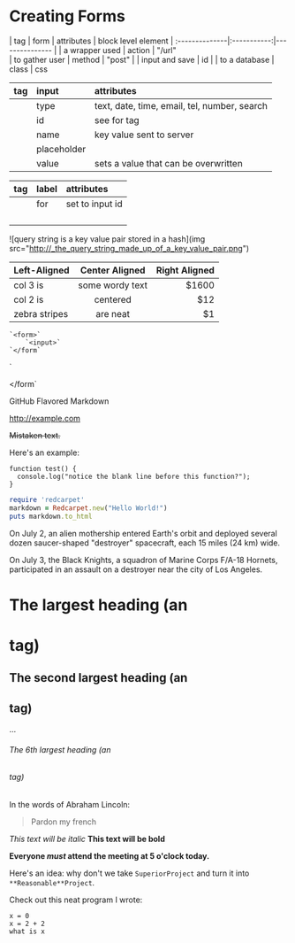 # Creating Forms

| tag | form     | attributes  | block level element
| :--------------|:-----------:|--------------- |
| a wrapper used | action      | "/url"   
| to gather user | method      | "post"   | 
| input and save | id          | 
| to a database  | class       | css 

| tag | input | attributes  |
| :-----------|:------------|:---------------
|             | type        | text, date, time, email, tel, number, search 
|             | id          | see for tag
|             | name        | key value sent to server
|             | placeholder | 
|             | value       | sets a value that can be overwritten

| tag | label | attributes  |
| :-----------|:------------|:---------------
|             | for         | set to input id 
|             |             | 
|             | 
|             | 
|             | 

![query string is a key value pair stored in a hash](img src="http://_the_query_string_made_up_of_a_key_value_pair.png")


| Left-Aligned  | Center Aligned  | Right Aligned |
| :------------ |:---------------:| -----:|
| col 3 is      | some wordy text | $1600 |
| col 2 is      | centered        |   $12 |
| zebra stripes | are neat        |    $1 |

```
`<form>`
    `<input>`
`</form`
```

`<form>

</form`



GitHub Flavored Markdown

http://example.com

~~Mistaken text.~~

Here's an example:

```
function test() {
  console.log("notice the blank line before this function?");
}
```

```ruby
require 'redcarpet'
markdown = Redcarpet.new("Hello World!")
puts markdown.to_html
```


On July 2, an alien mothership entered Earth's orbit and deployed several dozen saucer-shaped "destroyer" spacecraft, each 15 miles (24 km) wide.

On July 3, the Black Knights, a squadron of Marine Corps F/A-18 Hornets, participated in an assault on a destroyer near the city of Los Angeles.

# The largest heading (an <h1> tag)
## The second largest heading (an <h2> tag)
…
###### The 6th largest heading (an <h6> tag)

In the words of Abraham Lincoln:

> Pardon my french
> 

*This text will be italic*
**This text will be bold**

**Everyone _must_ attend the meeting at 5 o'clock today.**

Here's an idea: why don't we take `SuperiorProject` and turn it into `**Reasonable**Project`.

Check out this neat program I wrote:

```
x = 0
x = 2 + 2
what is x
```

